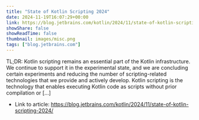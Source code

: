 ```yaml
---
title: "State of Kotlin Scripting 2024"
date: 2024-11-19T16:07:29+00:00
link: https://blog.jetbrains.com/kotlin/2024/11/state-of-kotlin-scripting-2024/
showShare: false
showReadTime: false
thumbnail: images/misc.png
tags: ["blog.jetbrains.com"]
---
```

TL;DR: Kotlin scripting remains an essential part of the Kotlin infrastructure. We continue to support it in the experimental state, and we are concluding certain experiments and reducing the number of scripting-related technologies that we provide and actively develop. Kotlin scripting is the technology that enables executing Kotlin code as scripts without prior compilation or […]

- Link to article: https://blog.jetbrains.com/kotlin/2024/11/state-of-kotlin-scripting-2024/